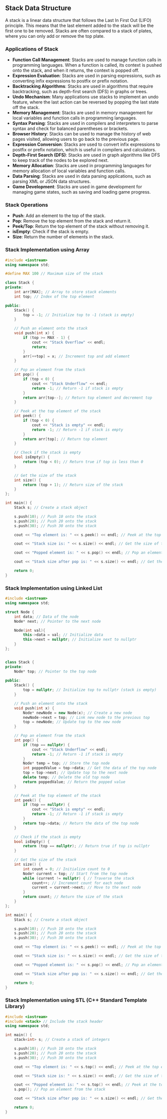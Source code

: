 ## Stack Data Structure

A stack is a linear data structure that follows the Last In First Out (LIFO) principle. This means that the last element added to the stack will be the first one to be removed. Stacks are often compared to a stack of plates, where you can only add or remove the top plate.

### Applications of Stack

- **Function Call Management**: Stacks are used to manage function calls in programming languages. When a function is called, its context is pushed onto the stack, and when it returns, the context is popped off.
- **Expression Evaluation**: Stacks are used in parsing expressions, such as converting infix expressions to postfix or prefix notation.
- **Backtracking Algorithms**: Stacks are used in algorithms that require backtracking, such as depth-first search (DFS) in graphs or trees.
- **Undo Mechanism**: Many applications use stacks to implement an undo feature, where the last action can be reversed by popping the last state off the stack.
- **Memory Management**: Stacks are used in memory management for local variables and function calls in programming languages.  
- **Syntax Parsing**: Stacks are used in compilers and interpreters to parse syntax and check for balanced parentheses or brackets.
- **Browser History**: Stacks can be used to manage the history of web pages visited, allowing users to go back to the previous page.
- **Expression Conversion**: Stacks are used to convert infix expressions to postfix or prefix notation, which is useful in compilers and calculators.
- **Depth-First Search (DFS)**: Stacks are used in graph algorithms like DFS to keep track of the nodes to be explored next.
- **Memory Allocation**: Stacks are used in programming languages for memory allocation of local variables and function calls.
- **Data Parsing**: Stacks are used in data parsing applications, such as parsing XML or JSON data structures.
- **Game Development**: Stacks are used in game development for managing game states, such as saving and loading game progress.


### Stack Operations

- **Push**: Add an element to the top of the stack.
- **Pop**: Remove the top element from the stack and return it.
- **Peek/Top**: Return the top element of the stack without removing it.
- **isEmpty**: Check if the stack is empty.
- **Size**: Return the number of elements in the stack.

### Stack Implementation using Array

```c++
#include <iostream>
using namespace std;

#define MAX 100 // Maximum size of the stack

class Stack {
private:
    int arr[MAX]; // Array to store stack elements
    int top; // Index of the top element

public:
    Stack() {
        top = -1; // Initialize top to -1 (stack is empty)
    }

    // Push an element onto the stack
    void push(int x) {
        if (top >= MAX - 1) {
            cout << "Stack Overflow" << endl;
            return;
        }
        arr[++top] = x; // Increment top and add element
    }

    // Pop an element from the stack
    int pop() {
        if (top < 0) {
            cout << "Stack Underflow" << endl;
            return -1; // Return -1 if stack is empty
        }
        return arr[top--]; // Return top element and decrement top
    }

    // Peek at the top element of the stack
    int peek() {
        if (top < 0) {
            cout << "Stack is empty" << endl;
            return -1; // Return -1 if stack is empty
        }
        return arr[top]; // Return top element
    }

    // Check if the stack is empty
    bool isEmpty() {
        return (top < 0); // Return true if top is less than 0
    }

    // Get the size of the stack
    int size() {
        return (top + 1); // Return size of the stack
    }
};

int main() {
    Stack s; // Create a stack object

    s.push(10); // Push 10 onto the stack
    s.push(20); // Push 20 onto the stack
    s.push(30); // Push 30 onto the stack

    cout << "Top element is: " << s.peek() << endl; // Peek at the top element

    cout << "Stack size is: " << s.size() << endl; // Get the size of the stack

    cout << "Popped element is: " << s.pop() << endl; // Pop an element from the stack

    cout << "Stack size after pop is: " << s.size() << endl; // Get the size of the stack after pop

    return 0;
}
```

### Stack Implementation using Linked List

```c++
#include <iostream>
using namespace std;

struct Node {
    int data; // Data of the node
    Node* next; // Pointer to the next node

    Node(int val){
        this->data = val; // Initialize data
        this->next = nullptr; // Initialize next to nullptr
    }
};


class Stack {
private:
    Node* top; // Pointer to the top node
  
public:
    Stack() {
        top = nullptr; // Initialize top to nullptr (stack is empty)
    }

    // Push an element onto the stack
    void push(int x) {
        Node* newNode = new Node(x); // Create a new node
        newNode->next = top; // Link new node to the previous top
        top = newNode; // Update top to the new node
    }

    // Pop an element from the stack
    int pop() {
        if (top == nullptr) {
            cout << "Stack Underflow" << endl;
            return -1; // Return -1 if stack is empty
        }
        Node* temp = top; // Store the top node
        int poppedValue = top->data; // Get the data of the top node
        top = top->next; // Update top to the next node
        delete temp; // Delete the old top node
        return poppedValue; // Return the popped value
    }

    // Peek at the top element of the stack
    int peek() {
        if (top == nullptr) {
            cout << "Stack is empty" << endl;
            return -1; // Return -1 if stack is empty
        }
        return top->data; // Return the data of the top node
    }

    // Check if the stack is empty
    bool isEmpty() {
        return (top == nullptr); // Return true if top is nullptr
    }

    // Get the size of the stack
    int size() {
        int count = 0; // Initialize count to 0
        Node* current = top; // Start from the top node
        while (current != nullptr) { // Traverse the stack
            count++; // Increment count for each node
            current = current->next; // Move to the next node
        }
        return count; // Return the size of the stack
    }
};

int main() {
    Stack s; // Create a stack object

    s.push(10); // Push 10 onto the stack
    s.push(20); // Push 20 onto the stack
    s.push(30); // Push 30 onto the stack

    cout << "Top element is: " << s.peek() << endl; // Peek at the top element

    cout << "Stack size is: " << s.size() << endl; // Get the size of the stack

    cout << "Popped element is: " << s.pop() << endl; // Pop an element from the stack

    cout << "Stack size after pop is: " << s.size() << endl; // Get the size of the stack after pop

    return 0;
}
```
### Stack Implementation using STL (C++ Standard Template Library)

```c++
#include <iostream>
#include <stack> // Include the stack header
using namespace std;

int main() {
    stack<int> s; // Create a stack of integers

    s.push(10); // Push 10 onto the stack
    s.push(20); // Push 20 onto the stack
    s.push(30); // Push 30 onto the stack

    cout << "Top element is: " << s.top() << endl; // Peek at the top element

    cout << "Stack size is: " << s.size() << endl; // Get the size of the stack

    cout << "Popped element is: " << s.top() << endl; // Peek at the top element before popping
    s.pop(); // Pop an element from the stack

    cout << "Stack size after pop is: " << s.size() << endl; // Get the size of the stack after pop

    return 0;
}
```

